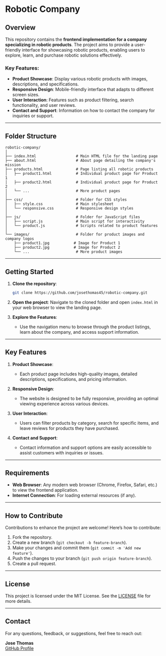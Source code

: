 # Robotic Company

## Overview

This repository contains the **frontend implementation for a company specializing in robotic products**. The project aims to provide a user-friendly interface for showcasing robotic products, enabling users to explore, learn, and purchase robotic solutions effectively.

### Key Features:
- **Product Showcase**: Display various robotic products with images, descriptions, and specifications.
- **Responsive Design**: Mobile-friendly interface that adapts to different screen sizes.
- **User Interaction**: Features such as product filtering, search functionality, and user reviews.
- **Contact and Support**: Information on how to contact the company for inquiries or support.

---

## Folder Structure

```
robotic-company/
│
├── index.html                  # Main HTML file for the landing page
├── about.html                  # About page detailing the company's mission
├── products.html               # Page listing all robotic products
│   ├── product1.html           # Individual product page for Product 1
│   ├── product2.html           # Individual product page for Product 2
│   └── ...                     # More product pages
│
├── css/                        # Folder for CSS styles
│   ├── style.css               # Main stylesheet
│   └── responsive.css          # Responsive design styles
│
├── js/                         # Folder for JavaScript files
│   ├── script.js               # Main script for interactivity
│   └── product.js              # Scripts related to product features
│
└── images/                     # Folder for product images and company logos
    ├── product1.jpg           # Image for Product 1
    ├── product2.jpg           # Image for Product 2
    └── ...                     # More product images
```

---

## Getting Started

1. **Clone the repository**:
   ```bash
   git clone https://github.com/josethomas45/robotic-company.git
   ```

2. **Open the project**:
   Navigate to the cloned folder and open `index.html` in your web browser to view the landing page.

3. **Explore the Features**:
   - Use the navigation menu to browse through the product listings, learn about the company, and access support information.

---

## Key Features

1. **Product Showcase**:
   - Each product page includes high-quality images, detailed descriptions, specifications, and pricing information.

2. **Responsive Design**:
   - The website is designed to be fully responsive, providing an optimal viewing experience across various devices.

3. **User Interaction**:
   - Users can filter products by category, search for specific items, and leave reviews for products they have purchased.

4. **Contact and Support**:
   - Contact information and support options are easily accessible to assist customers with inquiries or issues.

---

## Requirements

- **Web Browser**: Any modern web browser (Chrome, Firefox, Safari, etc.) to view the frontend application.
- **Internet Connection**: For loading external resources (if any).

---

## How to Contribute

Contributions to enhance the project are welcome! Here’s how to contribute:

1. Fork the repository.
2. Create a new branch (`git checkout -b feature-branch`).
3. Make your changes and commit them (`git commit -m 'Add new feature'`).
4. Push the changes to your branch (`git push origin feature-branch`).
5. Create a pull request.

---

## License

This project is licensed under the MIT License. See the [LICENSE](LICENSE) file for more details.

---

## Contact

For any questions, feedback, or suggestions, feel free to reach out:

**Jose Thomas**  
[GitHub Profile](https://github.com/josethomas45)
